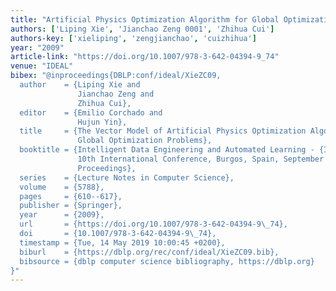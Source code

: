 ```yaml
---
title: "Artificial Physics Optimization Algorithm for Global Optimization"
authors: ['Liping Xie', 'Jianchao Zeng 0001', 'Zhihua Cui']
authors-key: ['xieliping', 'zengjianchao', 'cuizhihua']
year: "2009"
article-link: "https://doi.org/10.1007/978-3-642-04394-9_74"
venue: "IDEAL"
bibex: "@inproceedings{DBLP:conf/ideal/XieZC09,
  author    = {Liping Xie and
               Jianchao Zeng and
               Zhihua Cui},
  editor    = {Emilio Corchado and
               Hujun Yin},
  title     = {The Vector Model of Artificial Physics Optimization Algorithm for
               Global Optimization Problems},
  booktitle = {Intelligent Data Engineering and Automated Learning - {IDEAL} 2009,
               10th International Conference, Burgos, Spain, September 23-26, 2009.
               Proceedings},
  series    = {Lecture Notes in Computer Science},
  volume    = {5788},
  pages     = {610--617},
  publisher = {Springer},
  year      = {2009},
  url       = {https://doi.org/10.1007/978-3-642-04394-9\_74},
  doi       = {10.1007/978-3-642-04394-9\_74},
  timestamp = {Tue, 14 May 2019 10:00:45 +0200},
  biburl    = {https://dblp.org/rec/conf/ideal/XieZC09.bib},
  bibsource = {dblp computer science bibliography, https://dblp.org}
}"
---
```

